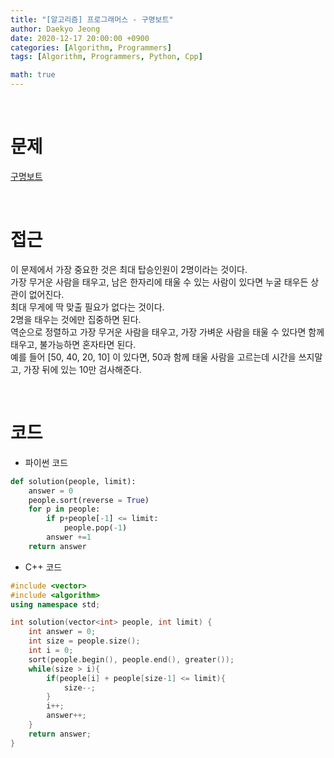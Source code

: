 ```yaml
---
title: "[알고리즘] 프로그래머스 - 구명보트"
author: Daekyo Jeong
date: 2020-12-17 20:00:00 +0900
categories: [Algorithm, Programmers]
tags: [Algorithm, Programmers, Python, Cpp]

math: true
---
```


<br/>

# **문제**


[구명보트](https://programmers.co.kr/learn/courses/30/lessons/42885)

<br/>

# **접근**  

이 문제에서 가장 중요한 것은 최대 탑승인원이 2명이라는 것이다.  
가장 무거운 사람을 태우고, 남은 한자리에 태울 수 있는 사람이 있다면 누굴 태우든 상관이 없어진다.  
최대 무게에 딱 맞출 필요가 없다는 것이다.  
2명을 태우는 것에만 집중하면 된다.  
역순으로 정렬하고 가장 무거운 사람을 태우고, 가장 가벼운 사람을 태울 수 있다면 함께 태우고, 불가능하면 혼자타면 된다.  
예를 들어 [50, 40, 20, 10] 이 있다면, 50과 함께 태울 사람을 고르는데 시간을 쓰지말고, 가장 뒤에 있는 10만 검사해준다.  


<br/>

# **코드**


- 파이썬 코드   

```py
def solution(people, limit):
    answer = 0
    people.sort(reverse = True)
    for p in people:
        if p+people[-1] <= limit:
            people.pop(-1)
        answer +=1
    return answer
```


- C++ 코드

```cpp
#include <vector>
#include <algorithm>
using namespace std;

int solution(vector<int> people, int limit) {
    int answer = 0;
    int size = people.size();
    int i = 0;
    sort(people.begin(), people.end(), greater());    
    while(size > i){
        if(people[i] + people[size-1] <= limit){
            size--;
        }
        i++;
        answer++;
    }
    return answer;
}
```

<br/>
